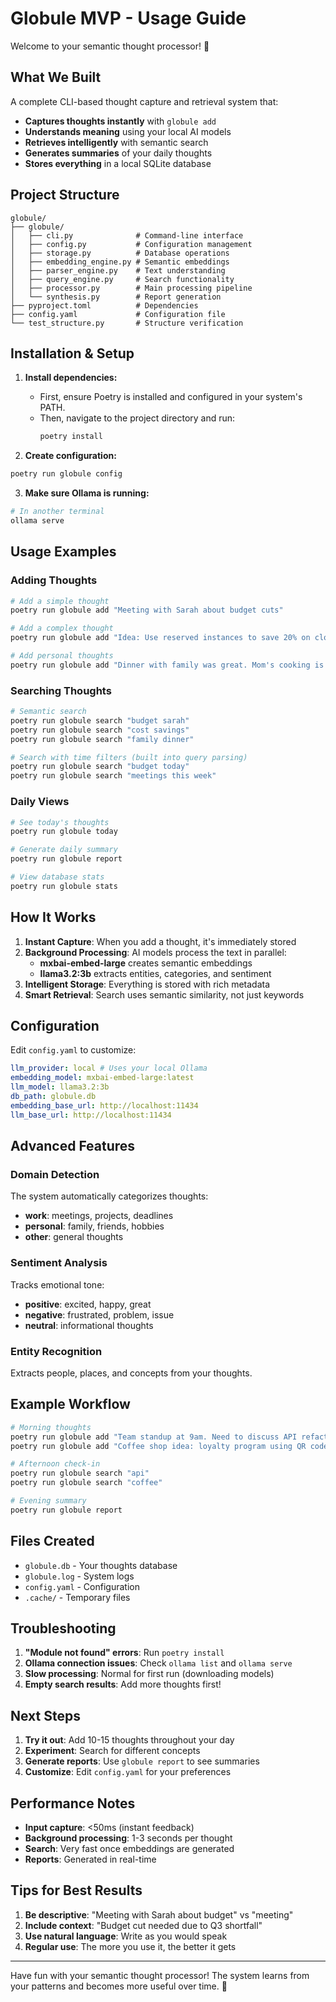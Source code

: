 # Globule MVP - Usage Guide

Welcome to your semantic thought processor! 🎉

## What We Built

A complete CLI-based thought capture and retrieval system that:

- **Captures thoughts instantly** with `globule add`
- **Understands meaning** using your local AI models
- **Retrieves intelligently** with semantic search
- **Generates summaries** of your daily thoughts
- **Stores everything** in a local SQLite database

## Project Structure

```
globule/
├── globule/
│   ├── cli.py              # Command-line interface
│   ├── config.py           # Configuration management
│   ├── storage.py          # Database operations
│   ├── embedding_engine.py # Semantic embeddings
│   ├── parser_engine.py    # Text understanding
│   ├── query_engine.py     # Search functionality
│   ├── processor.py        # Main processing pipeline
│   └── synthesis.py        # Report generation
├── pyproject.toml          # Dependencies
├── config.yaml             # Configuration file
└── test_structure.py       # Structure verification
```

## Installation & Setup

1.  **Install dependencies:**

    - First, ensure Poetry is installed and configured in your system's PATH.
    - Then, navigate to the project directory and run:
      ```bash
      poetry install
      ```

2.  **Create configuration:**

```bash
poetry run globule config
```

3. **Make sure Ollama is running:**

```bash
# In another terminal
ollama serve
```

## Usage Examples

### Adding Thoughts

```bash
# Add a simple thought
poetry run globule add "Meeting with Sarah about budget cuts"

# Add a complex thought
poetry run globule add "Idea: Use reserved instances to save 20% on cloud costs. Sarah suggested this during budget meeting."

# Add personal thoughts
poetry run globule add "Dinner with family was great. Mom's cooking is amazing as always."
```

### Searching Thoughts

```bash
# Semantic search
poetry run globule search "budget sarah"
poetry run globule search "cost savings"
poetry run globule search "family dinner"

# Search with time filters (built into query parsing)
poetry run globule search "budget today"
poetry run globule search "meetings this week"
```

### Daily Views

```bash
# See today's thoughts
poetry run globule today

# Generate daily summary
poetry run globule report

# View database stats
poetry run globule stats
```

## How It Works

1. **Instant Capture**: When you add a thought, it's immediately stored
2. **Background Processing**: AI models process the text in parallel:
   - **mxbai-embed-large** creates semantic embeddings
   - **llama3.2:3b** extracts entities, categories, and sentiment
3. **Intelligent Storage**: Everything is stored with rich metadata
4. **Smart Retrieval**: Search uses semantic similarity, not just keywords

## Configuration

Edit `config.yaml` to customize:

```yaml
llm_provider: local # Uses your local Ollama
embedding_model: mxbai-embed-large:latest
llm_model: llama3.2:3b
db_path: globule.db
embedding_base_url: http://localhost:11434
llm_base_url: http://localhost:11434
```

## Advanced Features

### Domain Detection

The system automatically categorizes thoughts:

- **work**: meetings, projects, deadlines
- **personal**: family, friends, hobbies
- **other**: general thoughts

### Sentiment Analysis

Tracks emotional tone:

- **positive**: excited, happy, great
- **negative**: frustrated, problem, issue
- **neutral**: informational thoughts

### Entity Recognition

Extracts people, places, and concepts from your thoughts.

## Example Workflow

```bash
# Morning thoughts
poetry run globule add "Team standup at 9am. Need to discuss API refactoring."
poetry run globule add "Coffee shop idea: loyalty program using QR codes"

# Afternoon check-in
poetry run globule search "api"
poetry run globule search "coffee"

# Evening summary
poetry run globule report
```

## Files Created

- `globule.db` - Your thoughts database
- `globule.log` - System logs
- `config.yaml` - Configuration
- `.cache/` - Temporary files

## Troubleshooting

1. **"Module not found" errors**: Run `poetry install`
2. **Ollama connection issues**: Check `ollama list` and `ollama serve`
3. **Slow processing**: Normal for first run (downloading models)
4. **Empty search results**: Add more thoughts first!

## Next Steps

1. **Try it out**: Add 10-15 thoughts throughout your day
2. **Experiment**: Search for different concepts
3. **Generate reports**: Use `globule report` to see summaries
4. **Customize**: Edit `config.yaml` for your preferences

## Performance Notes

- **Input capture**: <50ms (instant feedback)
- **Background processing**: 1-3 seconds per thought
- **Search**: Very fast once embeddings are generated
- **Reports**: Generated in real-time

## Tips for Best Results

1. **Be descriptive**: "Meeting with Sarah about budget" vs "meeting"
2. **Include context**: "Budget cut needed due to Q3 shortfall"
3. **Use natural language**: Write as you would speak
4. **Regular use**: The more you use it, the better it gets

---

Have fun with your semantic thought processor! The system learns from your patterns and becomes more useful over time. 🚀
